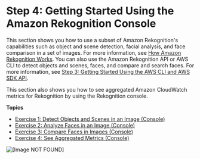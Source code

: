 # Step 4: Getting Started Using the Amazon Rekognition Console<a name="getting-started-console"></a>

This section shows you how to use a subset of Amazon Rekognition's capabilities such as object and scene detection, facial analysis, and face comparison in a set of images\. For more information, see [How Amazon Rekognition Works](how-it-works.md)\. You can also use the Amazon Rekognition API or AWS CLI to detect objects and scenes, faces, and compare and search faces\. For more information, see [Step 3: Getting Started Using the AWS CLI and AWS SDK API](get-started-exercise.md)\.

This section also shows you how to see aggregated Amazon CloudWatch metrics for Rekognition by using the Rekognition console\.

**Topics**
+ [Exercise 1: Detect Objects and Scenes in an Image \(Console\)](detect-labels-console.md)
+ [Exercise 2: Analyze Faces in an Image \(Console\)](detect-faces-console.md)
+ [Exercise 3: Compare Faces in Images \(Console\)](compare-faces-console.md)
+ [Exercise 4: See Aggregated Metrics \(Console\)](aggregated-metrics.md)

![\[Image NOT FOUND\]](http://docs.aws.amazon.com/rekognition/latest/dg/images/amazon-rekognition-start-page.png)